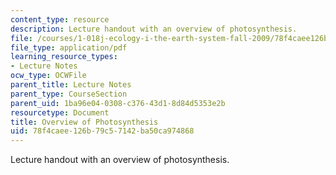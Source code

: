 ```yaml
---
content_type: resource
description: Lecture handout with an overview of photosynthesis.
file: /courses/1-018j-ecology-i-the-earth-system-fall-2009/78f4caee126b79c57142ba50ca974868_MIT1_018JF09_lec03_Photo.pdf
file_type: application/pdf
learning_resource_types:
- Lecture Notes
ocw_type: OCWFile
parent_title: Lecture Notes
parent_type: CourseSection
parent_uid: 1ba96e04-0308-c376-43d1-8d84d5353e2b
resourcetype: Document
title: Overview of Photosynthesis
uid: 78f4caee-126b-79c5-7142-ba50ca974868
---
```

Lecture handout with an overview of photosynthesis.

